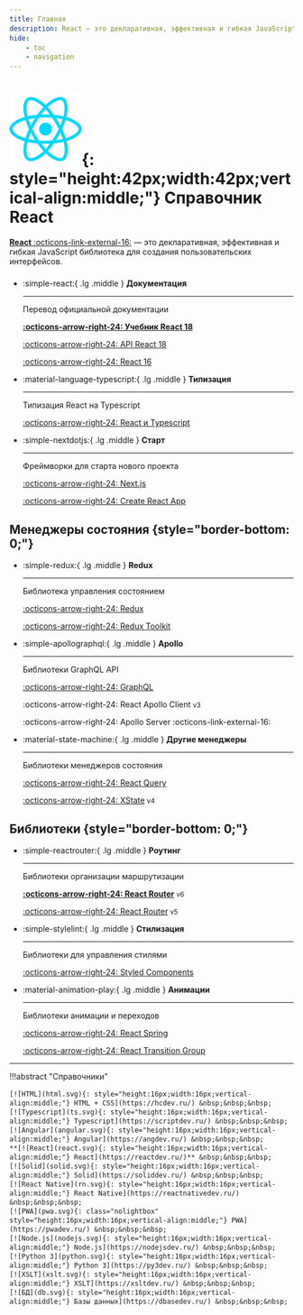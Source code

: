 ```yaml
---
title: Главная
description: React – это декларативная, эффективная и гибкая JavaScript библиотека для создания пользовательских интерфейсов
hide:
    - toc
    - navigation
---
```


# ![React](react.svg){: style="height:42px;width:42px;vertical-align:middle;"} Справочник React

[**React** :octicons-link-external-16:](https://react.dev/) &mdash; это декларативная, эффективная и гибкая JavaScript библиотека для создания пользовательских интерфейсов.

<div class="grid cards" style="margin-top: 1.6em" markdown>

-   :simple-react:{ .lg .middle } **Документация**

    ***

    Перевод официальной документации

    **[:octicons-arrow-right-24: Учебник React 18](learn/index.md)**

    [:octicons-arrow-right-24: API React 18](./reference/index.md)

    [:octicons-arrow-right-24: React 16](./archive/react16/tutorial.md)

-   :material-language-typescript:{ .lg .middle } **Типизация**

    ***

    Типизация React на Typescript

    [:octicons-arrow-right-24: React и Typescript](types/index.md)

-   :simple-nextdotjs:{ .lg .middle } **Старт**

    ***

    Фреймворки для старта нового проекта

    [:octicons-arrow-right-24: Next.js](libs/nextjs/index.md)

    [:octicons-arrow-right-24: Create React App](libs/cra.md)

</div>

## Менеджеры состояния {style="border-bottom: 0;"}

<div class="grid cards" markdown>

-   :simple-redux:{ .lg .middle } **Redux**

    ***

    Библиотека управления состоянием

    [:octicons-arrow-right-24: Redux](libs/redux/index.md)

    [:octicons-arrow-right-24: Redux Toolkit](libs/redux-toolkit.md)

-   :simple-apollographql:{ .lg .middle } **Apollo**

    ***

    Библиотеки GraphQL API

    [:octicons-arrow-right-24: GraphQL](libs/graphql/index.md)

    :octicons-arrow-right-24: React Apollo Client <small>v3</small>

    :octicons-arrow-right-24: Apollo Server :octicons-link-external-16:

-   :material-state-machine:{ .lg .middle } **Другие менеджеры**

    ***

    Библиотеки менеджеров состояния

    [:octicons-arrow-right-24: React Query](libs/react-query.md)

    [:octicons-arrow-right-24: XState](libs/xstate/index.md) <small>v4</small>

</div>

## Библиотеки {style="border-bottom: 0;"}

<div class="grid cards" markdown>

-   :simple-reactrouter:{ .lg .middle } **Роутинг**

    ***

    Библиотеки организации маршрутизации

    **[:octicons-arrow-right-24: React Router](libs/react-router.6/index.md)** <small>v6</small>

    [:octicons-arrow-right-24: React Router](libs/react-router.md) <small>v5</small>

-   :simple-stylelint:{ .lg .middle } **Стилизация**

    ***

    Библиотеки для управления стилями

    [:octicons-arrow-right-24: Styled Components](libs/styled-components.md)

-   :material-animation-play:{ .lg .middle } **Анимации**

    ***

    Библиотеки анимации и переходов

    [:octicons-arrow-right-24: React Spring](libs/react-spring.md)

    [:octicons-arrow-right-24: React Transition Group](libs/react-transition-group/index.md)

</div>

---

!!!abstract "Справочники"

    [![HTML](html.svg){: style="height:16px;width:16px;vertical-align:middle;"} HTML + CSS](https://hcdev.ru/) &nbsp;&nbsp;&nbsp;
    [![Typescript](ts.svg){: style="height:16px;width:16px;vertical-align:middle;"} Typescript](https://scriptdev.ru/) &nbsp;&nbsp;&nbsp;
    [![Angular](angular.svg){: style="height:16px;width:16px;vertical-align:middle;"} Angular](https://angdev.ru/) &nbsp;&nbsp;&nbsp;
    **[![React](react.svg){: style="height:16px;width:16px;vertical-align:middle;"} React](https://reactdev.ru/)** &nbsp;&nbsp;&nbsp;
    [![Solid](solid.svg){: style="height:16px;width:16px;vertical-align:middle;"} Solid](https://soliddev.ru/) &nbsp;&nbsp;&nbsp;
    [![React Native](rn.svg){: style="height:16px;width:16px;vertical-align:middle;"} React Native](https://reactnativedev.ru/) &nbsp;&nbsp;&nbsp;
	[![PWA](pwa.svg){: class="nolightbox" style="height:16px;width:16px;vertical-align:middle;"} PWA](https://pwadev.ru/) &nbsp;&nbsp;&nbsp;
    [![Node.js](nodejs.svg){: style="height:16px;width:16px;vertical-align:middle;"} Node.js](https://nodejsdev.ru/) &nbsp;&nbsp;&nbsp;
    [![Python 3](python.svg){: style="height:16px;width:16px;vertical-align:middle;"} Python 3](https://py3dev.ru/) &nbsp;&nbsp;&nbsp;
    [![XSLT](xslt.svg){: style="height:16px;width:16px;vertical-align:middle;"} XSLT](https://xsltdev.ru/) &nbsp;&nbsp;&nbsp;
    [![БД](db.svg){: style="height:16px;width:16px;vertical-align:middle;"} Базы данных](https://dbasedev.ru/) &nbsp;&nbsp;&nbsp;

<!--
https://github.com/harryheman/React-Total
-->
